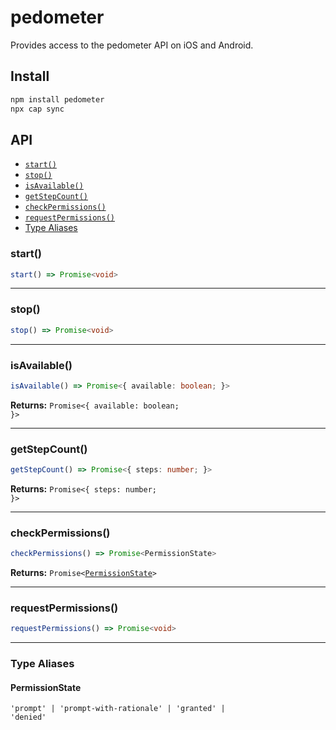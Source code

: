 # pedometer

Provides access to the pedometer API on iOS and Android.

## Install

```bash
npm install pedometer
npx cap sync
```

## API

<docgen-index>

* [`start()`](#start)
* [`stop()`](#stop)
* [`isAvailable()`](#isavailable)
* [`getStepCount()`](#getstepcount)
* [`checkPermissions()`](#checkpermissions)
* [`requestPermissions()`](#requestpermissions)
* [Type Aliases](#type-aliases)

</docgen-index>

<docgen-api>
<!--Update the source file JSDoc comments and rerun docgen to update the docs below-->

### start()

```typescript
start() => Promise<void>
```

--------------------


### stop()

```typescript
stop() => Promise<void>
```

--------------------


### isAvailable()

```typescript
isAvailable() => Promise<{ available: boolean; }>
```

**Returns:** <code>Promise&lt;{ available: boolean; }&gt;</code>

--------------------


### getStepCount()

```typescript
getStepCount() => Promise<{ steps: number; }>
```

**Returns:** <code>Promise&lt;{ steps: number; }&gt;</code>

--------------------


### checkPermissions()

```typescript
checkPermissions() => Promise<PermissionState>
```

**Returns:** <code>Promise&lt;<a href="#permissionstate">PermissionState</a>&gt;</code>

--------------------


### requestPermissions()

```typescript
requestPermissions() => Promise<void>
```

--------------------


### Type Aliases


#### PermissionState

<code>'prompt' | 'prompt-with-rationale' | 'granted' | 'denied'</code>

</docgen-api>
